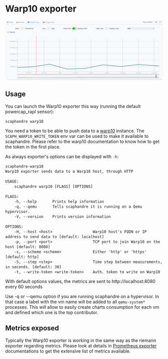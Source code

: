 # Warp10 exporter

![warp10 exporter](images/warp10.png)

## Usage

You can launch the Warp10 exporter this way (running the default powercap_rapl sensor):

	scaphandre warp10

You need a token to be able to push data to a [warp10](https://warp10.io) instance.
The `SCAPH_WARP10_WRITE_TOKEN` env var can be used to make it available to scaphandre.
Please refer to the warp10 documentation to know how to get the token in the first place.

As always exporter's options can be displayed with `-h`:
```
scaphandre-warp10 
Warp10 exporter sends data to a Warp10 host, through HTTP

USAGE:
    scaphandre warp10 [FLAGS] [OPTIONS]

FLAGS:
    -h, --help       Prints help information
    -q, --qemu       Tells scaphandre it is running on a Qemu hypervisor.
    -V, --version    Prints version information

OPTIONS:
    -H, --host <host>                  Warp10 host's FQDN or IP address to send data to [default: localhost]
    -p, --port <port>                  TCP port to join Warp10 on the host [default: 8080]
    -s, --scheme <scheme>              Either 'http' or 'https' [default: http]
    -S, --step <step>                  Time step between measurements, in seconds. [default: 30]
    -t, --write-token <write-token>    Auth. token to write on Warp10
```
With default options values, the metrics are sent to http://localhost:8080 every 60 seconds

Use -q or --qemu option if you are running scaphandre on a hypervisor. In that case a label with the vm name will be added to all `qemu-system*` processes.
This will allow to easily create charts consumption for each vm and defined which one is the top contributor.

## Metrics exposed

Typically the Warp10 exporter is working in the same way as the riemann exporter regarding metrics. Please look at details in [Prometheus exporter](exporter-prometheus.md) documentations to get the extensive list of metrics available.